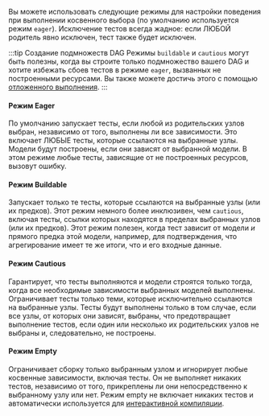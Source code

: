 Вы можете использовать следующие режимы для настройки поведения при выполнении косвенного выбора (по умолчанию используется режим `eager`). Исключение тестов всегда жадное: если ЛЮБОЙ родитель явно исключен, тест также будет исключен.

:::tip Создание подмножеств DAG
Режимы `buildable` и `cautious` могут быть полезны, когда вы строите только подмножество вашего DAG и хотите избежать сбоев тестов в режиме `eager`, вызванных не построенными ресурсами. Вы также можете достичь этого с помощью [отложенного выполнения](/reference/node-selection/defer).
:::

#### Режим Eager

По умолчанию запускает тесты, если любой из родительских узлов выбран, независимо от того, выполнены ли все зависимости. Это включает ЛЮБЫЕ тесты, которые ссылаются на выбранные узлы. Модели будут построены, если они зависят от выбранной модели. В этом режиме любые тесты, зависящие от не построенных ресурсов, вызовут ошибку.

#### Режим Buildable

Запускает только те тесты, которые ссылаются на выбранные узлы (или их предков). Этот режим немного более инклюзивен, чем `cautious`, включая тесты, ссылки которых находятся в пределах выбранных узлов (или их предков). Этот режим полезен, когда тест зависит от модели _и_ прямого предка этой модели, например, для подтверждения, что агрегирование имеет те же итоги, что и его входные данные.

#### Режим Cautious

Гарантирует, что тесты выполняются и модели строятся только тогда, когда все необходимые зависимости выбранных моделей выполнены. Ограничивает тесты только теми, которые исключительно ссылаются на выбранные узлы. Тесты будут выполнены только в том случае, если все узлы, от которых они зависят, выбраны, что предотвращает выполнение тестов, если один или несколько их родительских узлов не выбраны и, следовательно, не построены.

#### Режим Empty

Ограничивает сборку только выбранным узлом и игнорирует любые косвенные зависимости, включая тесты. Он не выполняет никаких тестов, независимо от того, прикреплены ли они непосредственно к выбранному узлу или нет. Режим empty не включает никаких тестов и автоматически используется для [интерактивной компиляции](/reference/commands/compile#interactive-compile).